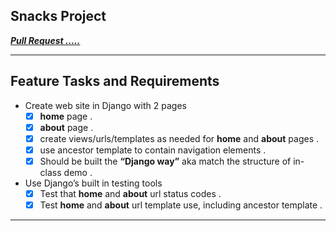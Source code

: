 ## Snacks Project 

***[Pull Request .....](https://github.com/mhmadwrekat/django-snacks/pull/1)***

---
## Feature Tasks and Requirements
- Create web site in Django with 2 pages
    - [x] **home** page .
    - [x] **about** page .
    - [x] create views/urls/templates as needed for **home** and **about** pages .
    - [x] use ancestor template to contain navigation elements .
    - [x] Should be built the **“Django way”** aka match the structure of in-class demo .
- Use Django’s built in testing tools
    - [x] Test that **home** and **about** url status codes .
    - [x] Test **home** and **about** url template use, including ancestor template .
---
